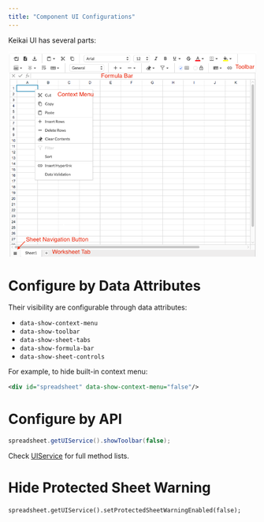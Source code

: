 ```yaml
---
title: "Component UI Configurations"
---
```



Keikai UI has several parts:

![](/assets/images/tutorial/UI.png)


# Configure by Data Attributes

Their visibility are configurable through data attributes:

* `data-show-context-menu`
* `data-show-toolbar`
* `data-show-sheet-tabs`
* `data-show-formula-bar`
* `data-show-sheet-controls`

For example, to hide built-in context menu:

```xml
<div id="spreadsheet" data-show-context-menu="false"/>
```



# Configure by API

```java
spreadsheet.getUIService().showToolbar(false);
```

Check [UIService](https://keikai.io/javadoc/latest/io/keikai/client/api/UIService.html) for full method lists.


# Hide Protected Sheet Warning

`spreadsheet.getUIService().setProtectedSheetWarningEnabled(false);`
